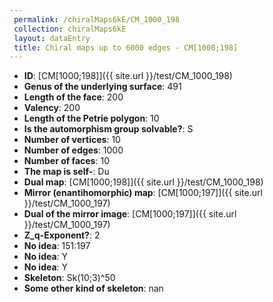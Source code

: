 ```yaml
--- 
 permalink: /chiralMaps6kE/CM_1000_198 
 collection: chiralMaps6kE
 layout: dataEntry
 title: Chiral maps up to 6000 edges - CM[1000;198]
---
```


- **ID**: [CM[1000;198]]({{ site.url }}/test/CM_1000_198)
- **Genus of the underlying surface**: 491
- **Length of the face**: 200
- **Valency**: 200
- **Length of the Petrie polygon**: 10
- **Is the automorphism group solvable?**: S
- **Number of vertices**: 10
- **Number of edges**: 1000
- **Number of faces**: 10
- **The map is self-**: Du
- **Dual map**: [CM[1000;198]]({{ site.url }}/test/CM_1000_198)
- **Mirror (enantihomorphic) map**: [CM[1000;197]]({{ site.url }}/test/CM_1000_197)
- **Dual of the mirror image**: [CM[1000;197]]({{ site.url }}/test/CM_1000_197)
- **Z_q-Exponent?**: 2
- **No idea**:  151:197
- **No idea**: Y
- **No idea**: Y
- **Skeleton**: Sk(10;3)^50
- **Some other kind of skeleton**: nan
